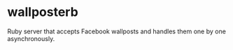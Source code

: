 wallposterb
===========

Ruby server that accepts Facebook wallposts and handles them one by one asynchronously.